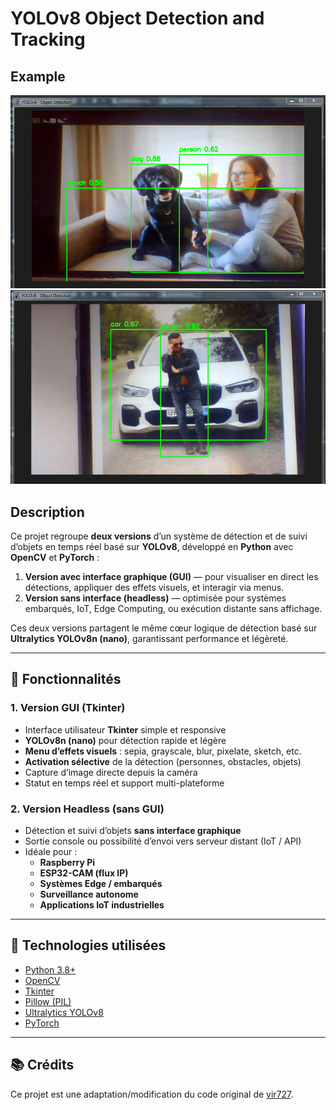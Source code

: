# YOLOv8 Object Detection and Tracking 

## Example
![Screenshot](./1.PNG)
![Screenshot](./2.PNG)



##  Description

Ce projet regroupe **deux versions** d’un système de détection et de suivi d’objets en temps réel basé sur **YOLOv8**, développé en **Python** avec **OpenCV** et **PyTorch** :

1.  **Version avec interface graphique (GUI)** — pour visualiser en direct les détections, appliquer des effets visuels, et interagir via menus.
2.  **Version sans interface (headless)** — optimisée pour systèmes embarqués, IoT, Edge Computing, ou exécution distante sans affichage.

Ces deux versions partagent le même cœur logique de détection basé sur **Ultralytics YOLOv8n (nano)**, garantissant performance et légèreté.

---

## 🚀 Fonctionnalités

### 1. Version GUI (Tkinter)
- Interface utilisateur **Tkinter** simple et responsive  
- **YOLOv8n (nano)** pour détection rapide et légère  
- **Menu d’effets visuels** : sepia, grayscale, blur, pixelate, sketch, etc.  
- **Activation sélective** de la détection (personnes, obstacles, objets)  
- Capture d’image directe depuis la caméra  
- Statut en temps réel et support multi-plateforme  

### 2. Version Headless (sans GUI)
- Détection et suivi d’objets **sans interface graphique**  
- Sortie console ou possibilité d’envoi vers serveur distant (IoT / API)  
- Idéale pour :
  - **Raspberry Pi**
  - **ESP32-CAM (flux IP)**
  - **Systèmes Edge / embarqués**
  - **Surveillance autonome**
  - **Applications IoT industrielles**

---

## 🧩 Technologies utilisées

- [Python 3.8+](https://www.python.org/)
- [OpenCV](https://opencv.org/)
- [Tkinter](https://docs.python.org/3/library/tkinter.html)
- [Pillow (PIL)](https://python-pillow.org/)
- [Ultralytics YOLOv8](https://github.com/ultralytics/ultralytics)
- [PyTorch](https://pytorch.org/)

---
## 📚 Crédits
Ce projet est une adaptation/modification du code original de [vir727](https://github.com/vir727/Gesture-Recogonition-App).


